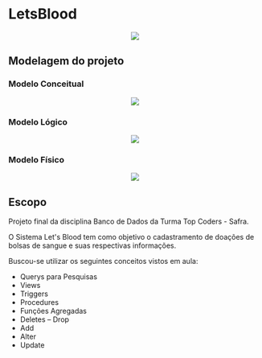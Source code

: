 # LetsBlood</br>
<p align="center">
  <img src="https://github.com/sathyagimenes/LetsBlood/blob/main/logo.png"/>
</p>

## Modelagem do projeto</br>
### Modelo Conceitual</br>
<p align="center">
  <img src="https://github.com/sathyagimenes/LetsBlood/blob/main/Modelagem_conceitual.png"/>
</p>

### Modelo Lógico</br>
<p align="center">
  <img src="https://github.com/sathyagimenes/LetsBlood/blob/main/Modelagem_logica.png"/>
</p>

### Modelo Físico</br>
<p align="center">
  <img src="https://github.com/sathyagimenes/LetsBlood/blob/main/Modelagem_fisica.png"/>
</p>

## Escopo</br>

Projeto final da disciplina Banco de Dados da Turma Top Coders - Safra. </p>
O Sistema Let's Blood tem como objetivo o cadastramento de doações de bolsas de sangue e suas respectivas informações.

Buscou-se utilizar os seguintes conceitos vistos em aula:
- Querys para Pesquisas
- Views
- Triggers
- Procedures
- Funções Agregadas
- Deletes – Drop
- Add
- Alter
- Update

